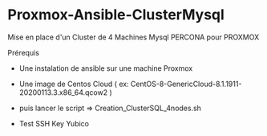 # Proxmox-Ansible-ClusterMysql

Mise en place d'un Cluster de 4 Machines Mysql PERCONA pour PROXMOX 

Prérequis 
  - Une instalation de ansible sur une machine Proxmox 
  - Une image de Centos Cloud ( ex: CentOS-8-GenericCloud-8.1.1911-20200113.3.x86_64.qcow2 )
  - puis lancer le script => Creation_ClusterSQL_4nodes.sh
  
 
  - Test SSH Key Yubico
